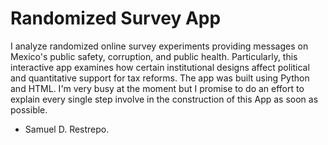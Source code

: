 # Randomized Survey App

I analyze randomized online survey experiments providing messages on Mexico's public safety, corruption, and public health. Particularly, this interactive app examines how certain institutional designs affect political and quantitative support for tax reforms. The app was built using Python and HTML. I'm very busy at the moment but I promise to do an effort to explain every single step involve in the construction of this App as soon as possible. 

- Samuel D. Restrepo. 
